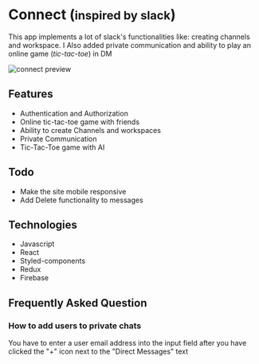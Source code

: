 # Connect (<small>inspired by slack</small>)

This app implements a lot of slack's functionalities like: creating channels and workspace. I Also added private communication and ability to play an online game (*tic-tac-toe*) in DM

![connect preview](https://cdn.sanity.io/images/fohljj9y/production/12a1886b5c5c50dc9ddbeee940c3f322ebada0ec-1440x791.png)

## Features
- Authentication and Authorization
- Online tic-tac-toe game with friends
- Ability to create Channels and workspaces
- Private Communication
- Tic-Tac-Toe game with AI

## Todo
- Make the site mobile responsive
- Add Delete functionality to messages

## Technologies
- Javascript
- React
- Styled-components
- Redux
- Firebase

## Frequently Asked Question
### How to add users to private chats
 You have to enter a user email address into the input field after you have clicked the "+" icon next to the "Direct Messages" text


